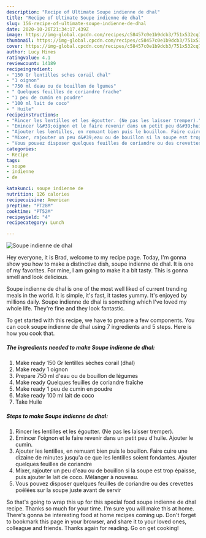 ```yaml
---
description: "Recipe of Ultimate Soupe indienne de dhal"
title: "Recipe of Ultimate Soupe indienne de dhal"
slug: 156-recipe-of-ultimate-soupe-indienne-de-dhal
date: 2020-10-26T21:34:17.439Z
image: https://img-global.cpcdn.com/recipes/c58457c0e1b9dcb3/751x532cq70/soupe-indienne-de-dhal-photo-principale-de-la-recette.jpg
thumbnail: https://img-global.cpcdn.com/recipes/c58457c0e1b9dcb3/751x532cq70/soupe-indienne-de-dhal-photo-principale-de-la-recette.jpg
cover: https://img-global.cpcdn.com/recipes/c58457c0e1b9dcb3/751x532cq70/soupe-indienne-de-dhal-photo-principale-de-la-recette.jpg
author: Lucy Hines
ratingvalue: 4.1
reviewcount: 14189
recipeingredient:
- "150 Gr lentilles sches corail dhal"
- "1 oignon"
- "750 ml deau ou de bouillon de lgumes"
- " Quelques feuilles de coriandre frache"
- "1 peu de cumin en poudre"
- "100 ml lait de coco"
- " Huile"
recipeinstructions:
- "Rincer les lentilles et les égoutter. (Ne pas les laisser tremper)."
- "Emincer l&#39;oignon et le faire revenir dans un petit peu d&#39;huile. Ajouter le cumin."
- "Ajouter les lentilles, en remuant bien puis le bouillon. Faire cuire une dizaine de minutes jusqu&#39;a ce que les lentilles soient fondantes. Ajouter quelques feuilles de coriandre"
- "Mixer, rajouter un peu d&#39;eau ou de bouillon si la soupe est trop épaisse, puis ajouter le lait de coco. Mélanger à nouveau."
- "Vous pouvez disposer quelques feuilles de coriandre ou des crevettes poêlées sur la soupe juste avant de servir"
categories:
- Recipe
tags:
- soupe
- indienne
- de

katakunci: soupe indienne de 
nutrition: 126 calories
recipecuisine: American
preptime: "PT28M"
cooktime: "PT52M"
recipeyield: "4"
recipecategory: Lunch

---
```



![Soupe indienne de dhal](https://img-global.cpcdn.com/recipes/c58457c0e1b9dcb3/751x532cq70/soupe-indienne-de-dhal-photo-principale-de-la-recette.jpg)

Hey everyone, it is Brad, welcome to my recipe page. Today, I'm gonna show you how to make a distinctive dish, soupe indienne de dhal. It is one of my favorites. For mine, I am going to make it a bit tasty. This is gonna smell and look delicious.

Soupe indienne de dhal is one of the most well liked of current trending meals in the world. It is simple, it's fast, it tastes yummy. It's enjoyed by millions daily. Soupe indienne de dhal is something which I've loved my whole life. They're fine and they look fantastic.




To get started with this recipe, we have to prepare a few components. You can cook soupe indienne de dhal using 7 ingredients and 5 steps. Here is how you cook that.

<!--inarticleads1-->

##### The ingredients needed to make Soupe indienne de dhal:

1. Make ready 150 Gr lentilles sèches corail (dhal)
1. Make ready 1 oignon
1. Prepare 750 ml d&#39;eau ou de bouillon de légumes
1. Make ready  Quelques feuilles de coriandre fraîche
1. Make ready 1 peu de cumin en poudre
1. Make ready 100 ml lait de coco
1. Take  Huile




<!--inarticleads2-->

##### Steps to make Soupe indienne de dhal:

1. Rincer les lentilles et les égoutter. (Ne pas les laisser tremper).
1. Emincer l&#39;oignon et le faire revenir dans un petit peu d&#39;huile. Ajouter le cumin.
1. Ajouter les lentilles, en remuant bien puis le bouillon. Faire cuire une dizaine de minutes jusqu&#39;a ce que les lentilles soient fondantes. Ajouter quelques feuilles de coriandre
1. Mixer, rajouter un peu d&#39;eau ou de bouillon si la soupe est trop épaisse, puis ajouter le lait de coco. Mélanger à nouveau.
1. Vous pouvez disposer quelques feuilles de coriandre ou des crevettes poêlées sur la soupe juste avant de servir




So that's going to wrap this up for this special food soupe indienne de dhal recipe. Thanks so much for your time. I'm sure you will make this at home. There's gonna be interesting food at home recipes coming up. Don't forget to bookmark this page in your browser, and share it to your loved ones, colleague and friends. Thanks again for reading. Go on get cooking!
